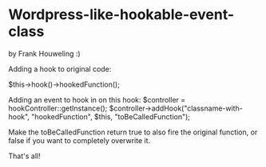 Wordpress-like-hookable-event-class
===================================

by Frank Houweling :)

Adding a hook to original code:

$this->hook()->hookedFunction();

Adding an event to hook in on this hook:
$controller = hookController::getInstance();
$controller->addHook("classname-with-hook", "hookedFunction", $this, "toBeCalledFunction");

Make the toBeCalledFunction return true to also fire the original function, or false if you want to completely overwrite it.

That's all!
